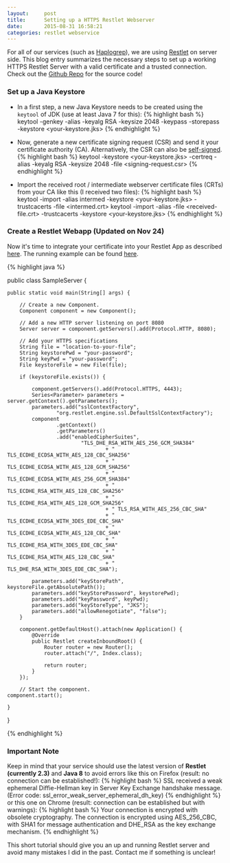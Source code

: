 ```yaml
---
layout:     post
title:      Setting up a HTTPS Restlet Webserver
date:       2015-08-31 16:58:21
categories: restlet webservice
---
```

For all of our services (such as [Haplogrep](http://haplogrep.uibk.ac.at)), we are using [Restlet](http://restlet.com/technical-resources/restlet-framework/guide/2.3) on server side. 
This blog entry summarizes the necessary steps to set up a working HTTPS Restlet Server with a valid certificate and a trusted connection. Check out the [Github Repo](https://github.com/seppinho/Restlet101/) for the source code!

### Set up a Java Keystore

- In a first step, a new Java Keystore needs to be created using the `keytool` of JDK (use at least Java 7 for this):
{% highlight bash %} 
    keytool -genkey -alias <your-alias> -keyalg RSA -keysize 2048 -keypass <your-passwd> -storepass <your-passwd> -keystore <your-keystore.jks>
{% endhighlight %}


-  Now, generate a new certificate signing request (CSR) and send it your certificate authority (CA). Alternatively, the CSR can also be [self-signed](http://restlet.com/technical-resources/restlet-framework/guide/2.3/core/security/https). 
{% highlight bash %} 
keytool -keystore <your-keystore.jks> -certreq -alias <your-alias> -keyalg RSA -keysize 2048 -file <signing-request.csr>
{% endhighlight %}


- Import the received root / intermediate webserver certificate files (CRTs) from your CA like this (I received two files):
{% highlight bash %} 
keytool -import -alias intermed -keystore <your-keystore.jks> -trustcacerts -file <intermed.crt>
keytool -import -alias <your-alias-from-the-csr> -file <received-file.crt> -trustcacerts -keystore <your-keystore.jks>
{% endhighlight %}

### Create a Restlet Webapp (Updated on Nov 24)
Now it's time to integrate your certificate into your Restlet App as described [here](http://restlet.com/technical-resources/restlet-framework/guide/2.5/core/security/https). The running example can be found [here](https://github.com/seppinho/Restlet101/). 

{% highlight java %} 

public class SampleServer {

	public static void main(String[] args) {

		// Create a new Component.
		Component component = new Component();

		// Add a new HTTP server listening on port 8080
		Server server = component.getServers().add(Protocol.HTTP, 8080);

		// Add your HTTPS specifications
		String file = "location-to-your-file";
		String keystorePwd = "your-password";
		String keyPwd = "your-password";
		File keystoreFile = new File(file);

		if (keystoreFile.exists()) {

			component.getServers().add(Protocol.HTTPS, 4443);
			Series<Parameter> parameters = server.getContext().getParameters();
			parameters.add("sslContextFactory",
					"org.restlet.engine.ssl.DefaultSslContextFactory");
			component
					.getContext()
					.getParameters()
					.add("enabledCipherSuites",
							"TLS_DHE_RSA_WITH_AES_256_GCM_SHA384"
									+ " TLS_ECDHE_ECDSA_WITH_AES_128_CBC_SHA256"
									+ " TLS_ECDHE_ECDSA_WITH_AES_128_GCM_SHA256"
									+ " TLS_ECDHE_ECDSA_WITH_AES_256_GCM_SHA384"
									+ " TLS_ECDHE_RSA_WITH_AES_128_CBC_SHA256"
									+ " TLS_ECDHE_RSA_WITH_AES_128_GCM_SHA256"
									+ " TLS_RSA_WITH_AES_256_CBC_SHA"
									+ " TLS_ECDHE_ECDSA_WITH_3DES_EDE_CBC_SHA"
									+ " TLS_ECDHE_ECDSA_WITH_AES_128_CBC_SHA"
									+ " TLS_ECDHE_RSA_WITH_3DES_EDE_CBC_SHA"
									+ " TLS_ECDHE_RSA_WITH_AES_128_CBC_SHA"
									+ " TLS_DHE_RSA_WITH_3DES_EDE_CBC_SHA");

			parameters.add("keyStorePath", keystoreFile.getAbsolutePath());
			parameters.add("keyStorePassword", keystorePwd);
			parameters.add("keyPassword", keyPwd);
			parameters.add("keyStoreType", "JKS");
			parameters.add("allowRenegotiate", "false");
		}

		component.getDefaultHost().attach(new Application() {
			@Override
			public Restlet createInboundRoot() {
				Router router = new Router();
				router.attach("/", Index.class);

				return router;
			}
		});

		// Start the component.
	component.start();
	
	}
}

{% endhighlight %}

### Important Note
Keep in mind that your service should use the latest version of __Restlet (currently 2.3)__ and __Java 8__ to avoid errors like this on Firefox (result: no connection can be established!):
{% highlight bash %} 
SSL received a weak ephemeral Diffie-Hellman key in Server Key Exchange handshake message. (Error code: ssl_error_weak_server_ephemeral_dh_key)
{% endhighlight %}
or this one on Chrome (result: connection can be established but with warnings): 
{% highlight bash %} 
Your connection is encrypted with obsolete cryptography.
The connection is encrypted using AES_256_CBC, with SHA1 for message authentication and DHE_RSA as the key exchange mechanism.
{% endhighlight %}


This short tutorial should give you an up and running Restlet server and avoid many mistakes I did in the past. Contact me if something is unclear!
